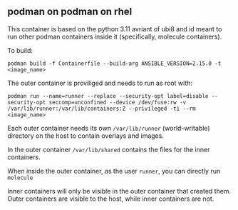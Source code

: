 ## podman on podman on rhel

This container is based on the python 3.11 avriant of ubi8 and id meant to run other podman containers inside it (specifically, molecule containers).

To build:

    podman build -f Containerfile --build-arg ANSIBLE_VERSION=2.15.0 -t <image_name>

The outer container is proviliged and needs to run as root with:

    podman run --name=runner --replace --security-opt label=disable --security-opt seccomp=unconfined --device /dev/fuse:rw -v /var/lib/runner:/var/lib/containers:Z --privileged -ti --rm <image_name>

Each outer container needs its own `/var/lib/runner` (world-writable) directory on the host to contain overlays and images.

In the outer container `/var/lib/shared` contains the files for the inner containers.

When inside the outer container, as the user `runner`, you can directly run `molecule`

Inner containers will only be visible in the outer container that created them.
Outer containers are visible to the host, while inner containers are not.
